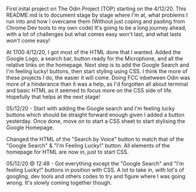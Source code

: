 First inital project on The Odin Project (TOP) starting on the 4/12/20. 
This README.md is to document stage by stage where I'm at, what problems I run into and how I overcame them (Without just coping and pasting from Chrome Dev tools to my own code)
It's going to be a long journey ahead, with a lot of challenges but what comes easy won't last, and what lasts won't come easy! 

At 1700 4/12/20, I got most of the HTML done that I wanted. Added the Google Logo, a search bar, button ready for the Microphone, and all the relative links on the homepage. 
Next step is to add the Google Search and I'm feeling lucky! buttons, then start styling using CSS. 
I think the more of these projects I do, the easier it will come. Doing FCC inbetween Odin was more of a hinderance than it was a help, as I'd forgotten all about terminal and basic HTML as it seemed to focus more on the CSS side of life. Hopefully that helps at the next stage! 

05/12/20 - Start with adding the Google search and I'm feeling lucky buttons which should be straight forward enough given I added a button yesterday. Once done, move on to start a CSS sheet to start stylising the Google Homepage.

Changed the HTML of the "Search by Voice" button to match that of the "Google Search" & "I'm Feeling Lucky!" button. All elements of the homepage for HTML are now in, just to start CSS.

05/12/20 @ 12:48 - Got everything except the "Google Search" and "I'm feeling Lucky!" buttons in position with CSS. A lot to take in, with lot's of googling, dev tools and others codes to try and figure where I was going wrong. It's slowly coming together though.